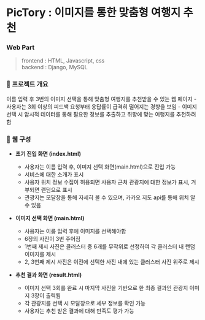 # PicTory : 이미지를 통한 맞춤형 여행지 추천         
     
### Web Part
> frontend : HTML, Javascript, css   
  backend : Django, MySQL
        
### 💛 프로젝트 개요
이름 입력 후 3번의 이미지 선택을 통해 맞춤형 여행지를 추천받을 수 있는 웹 페이지
     - 사용자는 3회 이상의 피드백 요청부터 응답률이 급격히 떨어지는 경향을 보임 
     - 이미지 선택 시 암시적 데이터를 통해 필요한 정보를 추출하고 취향에 맞는 여행지를 추천하려 함 

### 💚 웹 구성
     
- **초기 진입 화면 (index.html)**   
     - 사용자는 이름 입력 후, 이미지 선택 화면(main.html)으로 진입 가능   
     - 서비스에 대한 소개가 표시   
     - 사용자 위치 정보 수집이 허용되면 사용자 근처 관광지에 대한 정보가 표시, 거부되면 랜덤으로 표시          
     - 관광지는 모달창을 통해 자세히 볼 수 있으며, 카카오 지도 api를 통해 위치 알 수 있음        
      
         
- **이미지 선택 화면 (main.html)**    
     - 사용자는 이름 입력 후에 이미지를 선택해야함 
     - 6장의 사진이 3번 주어짐    
     - 1번째 제시 사진은 클러스터 중 6개를 무작위로 선정하여 각 클러스터 내 랜덤 이미지를 제시
     - 2, 3번째 제시 사진은 이전에 선택한 사진 내에 있는 클러스터 사진 위주로 제시    


- **추천 결과 화면 (result.html)**    
     - 이미지 선택 3회를 완료 시 마지막 사진을 기반으로 한 최종 결과인 관광지 이미지 3장이 출력됨
     - 각 관광지를 선택 시 모달창으로 세부 정보를 확인 가능     
     - 사용자는 추천 받은 결과에 대해 만족도 평가 가능      

